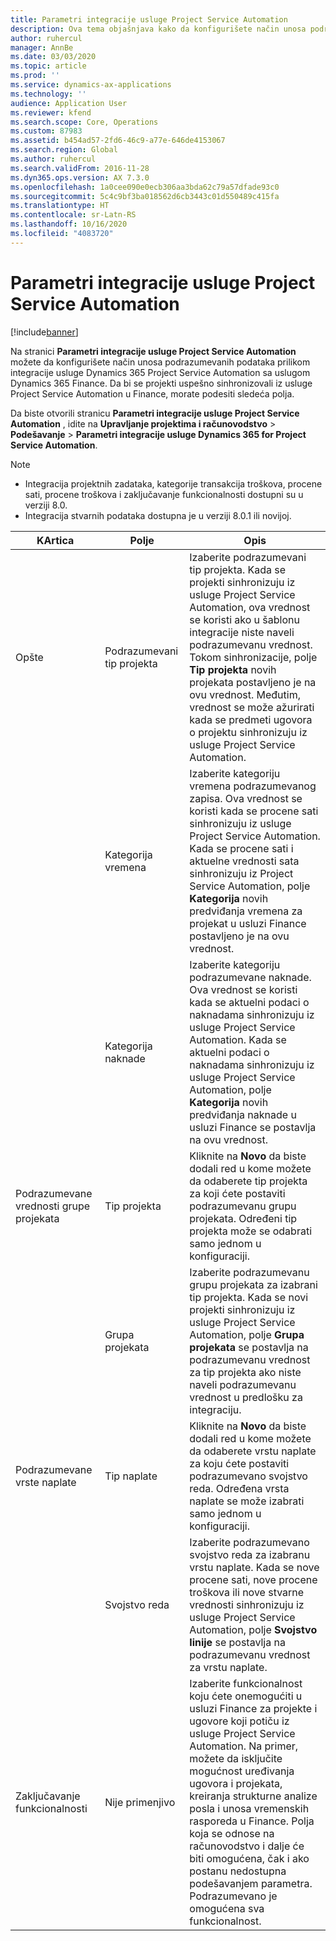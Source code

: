 ```yaml
---
title: Parametri integracije usluge Project Service Automation
description: Ova tema objašnjava kako da konfigurišete način unosa podrazumevanih podataka prilikom integracije usluge Microsoft Dynamics 365 for Project Service Automation sa uslugom Microsoft Dynamics 365 Finance.
author: ruhercul
manager: AnnBe
ms.date: 03/03/2020
ms.topic: article
ms.prod: ''
ms.service: dynamics-ax-applications
ms.technology: ''
audience: Application User
ms.reviewer: kfend
ms.search.scope: Core, Operations
ms.custom: 87983
ms.assetid: b454ad57-2fd6-46c9-a77e-646de4153067
ms.search.region: Global
ms.author: ruhercul
ms.search.validFrom: 2016-11-28
ms.dyn365.ops.version: AX 7.3.0
ms.openlocfilehash: 1a0cee090e0ecb306aa3bda62c79a57dfade93c0
ms.sourcegitcommit: 5c4c9bf3ba018562d6cb3443c01d550489c415fa
ms.translationtype: HT
ms.contentlocale: sr-Latn-RS
ms.lasthandoff: 10/16/2020
ms.locfileid: "4083720"
---
```

# <a name="project-service-automation-integration-parameters"></a>Parametri integracije usluge Project Service Automation

[!include[banner](../includes/banner.md)]

Na stranici **Parametri integracije usluge Project Service Automation** možete da konfigurišete način unosa podrazumevanih podataka prilikom integracije usluge Dynamics 365 Project Service Automation sa uslugom Dynamics 365 Finance. Da bi se projekti uspešno sinhronizovali iz usluge Project Service Automation u Finance, morate podesiti sledeća polja.

Da biste otvorili stranicu **Parametri integracije usluge Project Service Automation** , idite na **Upravljanje projektima i računovodstvo** \> **Podešavanje** \> **Parametri integracije usluge Dynamics 365 for Project Service Automation**. 

> [!NOTE]
> - Integracija projektnih zadataka, kategorije transakcija troškova, procene sati, procene troškova i zaključavanje funkcionalnosti dostupni su u verziji 8.0.
> - Integracija stvarnih podataka dostupna je u verziji 8.0.1 ili novijoj.


| KArtica                    | Polje                | Opis |
|------------------------|----------------------|-------------|
| Opšte                | Podrazumevani tip projekta | Izaberite podrazumevani tip projekta. Kada se projekti sinhronizuju iz usluge Project Service Automation, ova vrednost se koristi ako u šablonu integracije niste naveli podrazumevanu vrednost. Tokom sinhronizacije, polje **Tip projekta** novih projekata postavljeno je na ovu vrednost. Međutim, vrednost se može ažurirati kada se predmeti ugovora o projektu sinhronizuju iz usluge Project Service Automation. |
|                        | Kategorija vremena        | Izaberite kategoriju vremena podrazumevanog zapisa. Ova vrednost se koristi kada se procene sati sinhronizuju iz usluge Project Service Automation. Kada se procene sati i aktuelne vrednosti sata sinhronizuju iz Project Service Automation, polje **Kategorija** novih predviđanja vremena za projekat u usluzi Finance postavljeno je na ovu vrednost. |
|                        | Kategorija naknade         | Izaberite kategoriju podrazumevane naknade. Ova vrednost se koristi kada se aktuelni podaci o naknadama sinhronizuju iz usluge Project Service Automation. Kada se aktuelni podaci o naknadama sinhronizuju iz usluge Project Service Automation, polje **Kategorija** novih predviđanja naknade u usluzi Finance se postavlja na ovu vrednost. |
| Podrazumevane vrednosti grupe projekata | Tip projekta         | Kliknite na **Novo** da biste dodali red u kome možete da odaberete tip projekta za koji ćete postaviti podrazumevanu grupu projekata. Određeni tip projekta može se odabrati samo jednom u konfiguraciji. |
|                        | Grupa projekata        | Izaberite podrazumevanu grupu projekata za izabrani tip projekta. Kada se novi projekti sinhronizuju iz usluge Project Service Automation, polje **Grupa projekata** se postavlja na podrazumevanu vrednost za tip projekta ako niste naveli podrazumevanu vrednost u predlošku za integraciju. |
| Podrazumevane vrste naplate  | Tip naplate         | Kliknite na **Novo** da biste dodali red u kome možete da odaberete vrstu naplate za koju ćete postaviti podrazumevano svojstvo reda. Određena vrsta naplate se može izabrati samo jednom u konfiguraciji. |
|                        | Svojstvo reda        | Izaberite podrazumevano svojstvo reda za izabranu vrstu naplate. Kada se nove procene sati, nove procene troškova ili nove stvarne vrednosti sinhronizuju iz usluge Project Service Automation, polje **Svojstvo linije** se postavlja na podrazumevanu vrednost za vrstu naplate. |
| Zaključavanje funkcionalnosti  | Nije primenjivo       | Izaberite funkcionalnost koju ćete onemogućiti u usluzi Finance za projekte i ugovore koji potiču iz usluge Project Service Automation. Na primer, možete da isključite mogućnost uređivanja ugovora i projekata, kreiranja strukturne analize posla i unosa vremenskih rasporeda u Finance. Polja koja se odnose na računovodstvo i dalje će biti omogućena, čak i ako postanu nedostupna podešavanjem parametra. Podrazumevano je omogućena sva funkcionalnost. |
